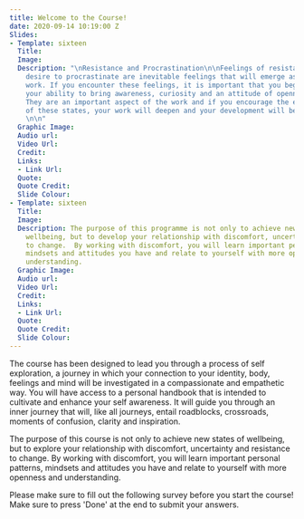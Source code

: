 ```yaml
---
title: Welcome to the Course!
date: 2020-09-14 10:19:00 Z
Slides:
- Template: sixteen
  Title: 
  Image: 
  Description: "\nResistance and Procrastination\n\nFeelings of resistance and the
    desire to procrastinate are inevitable feelings that will emerge as part of this
    work. If you encounter these feelings, it is important that you begin to develop
    your ability to bring awareness, curiosity and an attitude of openness to them.
    They are an important aspect of the work and if you encourage the exploration
    of these states, your work will deepen and your development will be enhanced.
    \n\n"
  Graphic Image: 
  Audio url: 
  Video Url: 
  Credit: 
  Links:
  - Link Url: 
  Quote: 
  Quote Credit: 
  Slide Colour: 
- Template: sixteen
  Title: 
  Image: 
  Description: The purpose of this programme is not only to achieve new states of
    wellbeing, but to develop your relationship with discomfort, uncertainty and resistance
    to change.  By working with discomfort, you will learn important personal patterns,
    mindsets and attitudes you have and relate to yourself with more openness and
    understanding.
  Graphic Image: 
  Audio url: 
  Video Url: 
  Credit: 
  Links:
  - Link Url: 
  Quote: 
  Quote Credit: 
  Slide Colour: 
---
```



The course has been designed to lead you through a process of self exploration, a journey in which your connection to your identity, body, feelings and mind will be investigated in a compassionate and empathetic way. You will have access to a personal handbook that is intended to cultivate and enhance your self awareness. It will guide you through an inner journey that will, like all journeys, entail roadblocks, crossroads, moments of confusion, clarity and inspiration.

The purpose of this course is not only to achieve new states of wellbeing, but to explore your relationship with discomfort, uncertainty and resistance to change.  By working with discomfort, you will learn important personal patterns, mindsets and attitudes you have and relate to yourself with more openness and understanding.

Please make sure to fill out the following survey before you start the course! Make sure to press 'Done' at the end to submit your answers.

<script>(function(t,e,s,n){var o,a,c;t.SMCX=t.SMCX||\[\],e.getElementById(n)||(o=e.getElementsByTagName(s),a=o\[o.length-1\],c=e.createElement(s),c.type="text/javascript",c.async=!0,c.id=n,c.src="https://widget.surveymonkey.com/collect/website/js/tRaiETqnLgj758hTBazgd9drLJnboGjIT22BjcFIstuz24wo7MFVA18l2Xcsxgha.js",a.parentNode.insertBefore(c,a))})(window,document,"script","smcx-sdk");</script>
